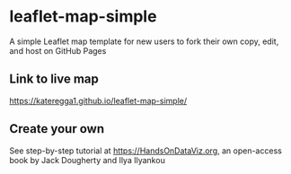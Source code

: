 # leaflet-map-simple
A simple Leaflet map template for new users to fork their own copy, edit, and host on GitHub Pages

## Link to live map 
https://kateregga1.github.io/leaflet-map-simple/

## Create your own
See step-by-step tutorial at https://HandsOnDataViz.org, an open-access book by Jack Dougherty and Ilya Ilyankou
